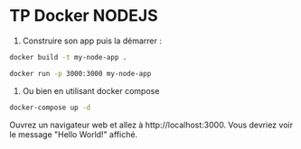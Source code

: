 # TP Docker NODEJS

1. Construire son app puis la démarrer :

```bash
docker build -t my-node-app .
```

```bash
docker run -p 3000:3000 my-node-app
```

1. Ou bien en utilisant docker compose

```bash
docker-compose up -d
```

Ouvrez un navigateur web et allez à http://localhost:3000. Vous devriez voir le message "Hello World!" affiché.
